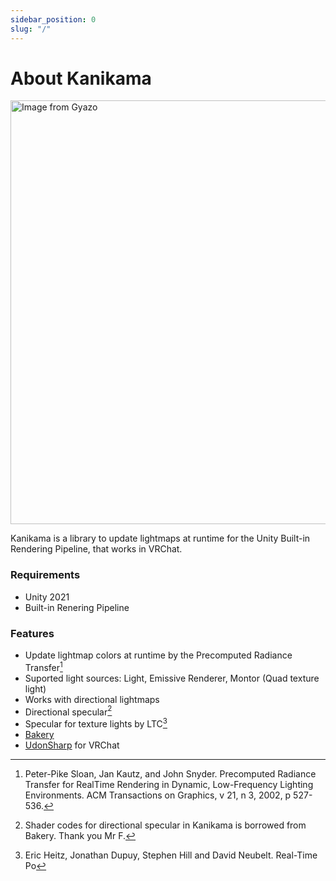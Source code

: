 ```yaml
---
sidebar_position: 0
slug: "/"
---
```


# About Kanikama

<a href="https://gyazo.com/31bf432d7bea469368d16db2c3a45d01"><img src="https://i.gyazo.com/31bf432d7bea469368d16db2c3a45d01.gif" alt="Image from Gyazo" width="678"/></a>

Kanikama is a library to update lightmaps at runtime for the Unity Built-in Rendering Pipeline,
that works in VRChat.

### Requirements

- Unity 2021
- Built-in Renering Pipeline

### Features

- Update lightmap colors at runtime by the Precomputed Radiance Transfer[^1]
- Suported light sources: Light, Emissive Renderer, Montor (Quad texture light)
- Works with directional lightmaps
- Directional specular[^2]
- Specular for texture lights by LTC[^3]
- [Bakery](https://geom.io/bakery/wiki/index.php?title=Manual)
- [UdonSharp](https://udonsharp.docs.vrchat.com/) for VRChat

[^1]: Peter-Pike Sloan, Jan Kautz, and John Snyder. Precomputed Radiance Transfer for RealTime Rendering in Dynamic, Low-Frequency Lighting Environments. ACM Transactions on Graphics, v 21, n 3, 2002, p 527-536.
[^2]: Shader codes for directional specular in Kanikama is borrowed from Bakery. Thank you Mr F.
[^3]: Eric Heitz, Jonathan Dupuy, Stephen Hill and David Neubelt. Real-Time Po